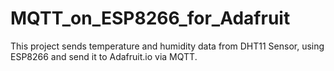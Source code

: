 # MQTT_on_ESP8266_for_Adafruit
This project sends temperature and humidity data from DHT11 Sensor, using ESP8266 and send it to Adafruit.io via MQTT.
